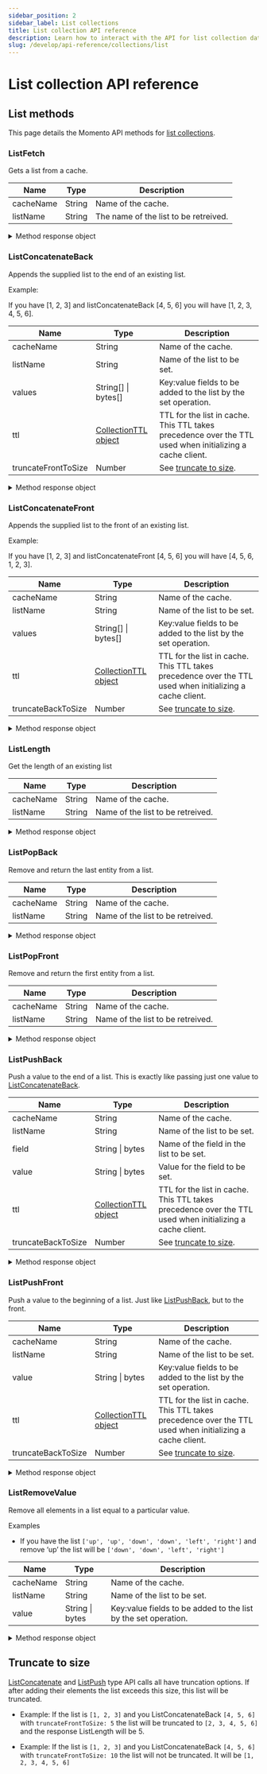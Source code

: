 ```yaml
---
sidebar_position: 2
sidebar_label: List collections
title: List collection API reference
description: Learn how to interact with the API for list collection data types in Momento Serverless Cache.
slug: /develop/api-reference/collections/list
---
```


# List collection API reference

## List methods
This page details the Momento API methods for [list collections](./../datatypes.md#list-collections).

### ListFetch

Gets a list from a cache.

| Name            | Type   | Description                                   |
| --------------- | ------ | --------------------------------------------- |
| cacheName       | String | Name of the cache.                            |
| listName  | String | The name of the list to be retreived. |

<details>
  <summary>Method response object</summary>

The response object for ListFetch returns three possible options, a cache hit, miss, or an error.

* Hit
    * valueListBytes(): bytes[]
    * valueListString(): string[]
    * toString(): string - Display a truncated valueListString(). See Truncation.
* Miss
* Error

See [response objects](./response-objects.md) for specific information.

</details>

### ListConcatenateBack
Appends the supplied list to the end of an existing list.

Example:

If you have [1, 2, 3] and listConcatenateBack [4, 5, 6] you will have [1, 2, 3, 4, 5, 6].

| Name            | Type         | Description                                   |
| --------------- | ------------ | --------------------------------------------- |
| cacheName       | String       | Name of the cache.                            |
| listName  | String       | Name of the list to be set. |
| values          | String[] \| bytes[] | Key:value fields to be added to the list by the set operation. |
| ttl          | [CollectionTTL object](./collection-ttl.md) | TTL for the list in cache. This TTL takes precedence over the TTL used when initializing a cache client. |
| truncateFrontToSize | Number | See [truncate to size](#truncate-to-size). |

<details>
  <summary>Method response object</summary>

* Success
    * `listLength()`: number - the new length of the list
    * `toString()`: string - add the listLength
* Error

See [response objects](./response-objects.md) for specific information.

</details>

### ListConcatenateFront
Appends the supplied list to the front of an existing list.

Example:

If you have [1, 2, 3] and listConcatenateFront [4, 5, 6] you will have [4, 5, 6, 1, 2, 3].

| Name            | Type         | Description                                   |
| --------------- | ------------ | --------------------------------------------- |
| cacheName       | String       | Name of the cache.                            |
| listName  | String       | Name of the list to be set. |
| values          | String[] \| bytes[] | Key:value fields to be added to the list by the set operation. |
| ttl          | [CollectionTTL object](./collection-ttl.md) | TTL for the list in cache. This TTL takes precedence over the TTL used when initializing a cache client. |
| truncateBackToSize | Number | See [truncate to size](#truncate-to-size). |

<details>
  <summary>Method response object</summary>

* Success
    * `listLength()`: number - the new length of the list
    * `toString()`: string - add the listLength
* Error

See [response objects](./response-objects.md) for specific information.

</details>

### ListLength
Get the length of an existing list

| Name            | Type         | Description                                   |
| --------------- | ------------ | --------------------------------------------- |
| cacheName       | String       | Name of the cache.                            |
| listName  | String       | Name of the list to be retreived. |

<details>
  <summary>Method response object</summary>

* Hit
    * `length()`: number
    * `toString()`: include the length
* Miss
* Error

See [response objects](./response-objects.md) for specific information.

</details>

### ListPopBack
Remove and return the last entity from a list.

| Name            | Type         | Description                                   |
| --------------- | ------------ | --------------------------------------------- |
| cacheName       | String       | Name of the cache.                            |
| listName  | String       | Name of the list to be retreived. |

<details>
  <summary>Method response object</summary>

* Hit
    * `valueString()`: string
    * `valueBytes()`: bytes
    * `toString()`: truncated valueString()
* Miss
* Error

See [response objects](./response-objects.md) for specific information.

</details>

### ListPopFront
Remove and return the first entity from a list.

| Name            | Type         | Description                                   |
| --------------- | ------------ | --------------------------------------------- |
| cacheName       | String       | Name of the cache.                            |
| listName  | String       | Name of the list to be retreived. |

<details>
  <summary>Method response object</summary>

* Hit
    * `valueString()`: string
    * `valueBytes()`: bytes
    * `toString()`: truncated valueString()
* Miss
* Error

See [response objects](./response-objects.md) for specific information.

</details>

### ListPushBack
Push a value to the end of a list. This is exactly like passing just one value to [ListConcatenateBack](#listconcatenateback).

| Name            | Type         | Description                                   |
| --------------- | ------------ | --------------------------------------------- |
| cacheName       | String       | Name of the cache.                            |
| listName  | String       | Name of the list to be set. |
| field          | String \| bytes | Name of the field in the list to be set. |
| value          | String \| bytes | Value for the field to be set. |
| ttl          | [CollectionTTL object](./collection-ttl.md) | TTL for the list in cache. This TTL takes precedence over the TTL used when initializing a cache client. |
| truncateBackToSize | Number | See [truncate to size](#truncate-to-size). |

<details>
  <summary>Method response object</summary>

* Success
    * `listLength()`: number - the new length of the list
    * `toString()`: string - add the listLength
* Error

See [response objects](./response-objects.md) for specific information.

</details>

### ListPushFront
Push a value to the beginning of a list. Just like [ListPushBack](#listpushback), but to the front.

| Name            | Type         | Description                                   |
| --------------- | ------------ | --------------------------------------------- |
| cacheName       | String       | Name of the cache.                            |
| listName  | String       | Name of the list to be set. |
| value          | String \| bytes | Key:value fields to be added to the list by the set operation. |
| ttl          | [CollectionTTL object](./collection-ttl.md) | TTL for the list in cache. This TTL takes precedence over the TTL used when initializing a cache client. |
| truncateBackToSize | Number | See [truncate to size](#truncate-to-size). |

<details>
  <summary>Method response object</summary>

* Success
    * `listLength()`: number - the new length of the list
    * `toString()`: string - add the listLength
* Error

See [response objects](./response-objects.md) for specific information.

</details>

### ListRemoveValue
Remove all elements in a list equal to a particular value.

Examples

- If you have the list `['up', 'up', 'down', 'down', 'left', 'right']` and remove ‘up’ the list will be `['down', 'down', 'left', 'right']`

| Name            | Type         | Description                                   |
| --------------- | ------------ | --------------------------------------------- |
| cacheName       | String       | Name of the cache.                            |
| listName  | String       | Name of the list to be set. |
| value          | String \| bytes | Key:value fields to be added to the list by the set operation. |

<details>
  <summary>Method response object</summary>

Responses

* Success - even if the value does not exist
* Error

See [response objects](./response-objects.md) for specific information.

</details>

## Truncate to size

[ListConcatenate](#listconcatenateback) and [ListPush](#listpushback) type API calls all have truncation options. If after adding their elements the list exceeds this size, this list will be truncated.

* Example: If the list is `[1, 2, 3]` and you ListConcatenateBack `[4, 5, 6]` with `truncateFrontToSize: 5` the list will be truncated to `[2, 3, 4, 5, 6]` and the response ListLength will be 5.

* Example: If the list is `[1, 2, 3]` and you ListConcatenateBack `[4, 5, 6]` with `truncateFrontToSize: 10` the list will not be truncated. It will be `[1, 2, 3, 4, 5, 6]`
